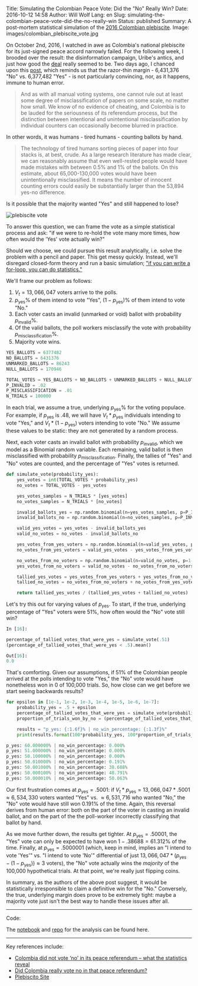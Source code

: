 Title: Simulating the Colombian Peace Vote: Did the "No" Really Win?
Date: 2016-10-12 14:58
Author: Will Wolf
Lang: en
Slug: simulating-the-colombian-peace-vote-did-the-no-really-win
Status: published
Summary: A post-mortem statistical simulation of the [2016 Colombian plebiscite](https://en.wikipedia.org/wiki/Colombian_peace_agreement_referendum,_2016).
Image: images/colombian_plebiscite_vote.jpg

On October 2nd, 2016, I watched in awe as Colombia's national plebiscite for its just-signed peace accord narrowly failed. For the following week, I brooded over the result: the disinformation campaign, Uribe's antics, and just how good the [deal](https://www.youtube.com/playlist?list=PLa28R7QEiMblKeZ_OlZ_XfjjxjfeIhpuL) really seemed to be. Two days ago, I chanced upon this [post](https://theconversation.com/colombia-did-not-vote-no-in-its-peace-referendum-what-the-statistics-reveal-66471), which reminds us that the razor-thin margin - 6,431,376 "No" vs. 6,377,482 "Yes" - is not particularly convincing, nor, as it happens, immune to human error.

> And as with all manual voting systems, one cannot rule out at least some degree of misclassification of papers on some scale, no matter how small. We know of no evidence of cheating, and Colombia is to be lauded for the seriousness of its referendum process, but the distinction between intentional and unintentional misclassification by individual counters can occasionally become blurred in practice.

In other words, it was humans - tired humans - counting ballots by hand.

> The technology of tired humans sorting pieces of paper into four stacks is, at best, crude. As a large research literature has made clear, we can reasonably assume that even well-rested people would have made mistakes with between 0.5% and 1% of the ballots. On this estimate, about 65,000-130,000 votes would have been unintentionally misclassified. It means the number of innocent counting errors could easily be substantially larger than the 53,894 yes-no difference.

Is it possible that the majority wanted "Yes" and still happened to lose?

![plebiscite vote]({static}/images/colombian_plebiscite_vote.jpg)

To answer this question, we can frame the vote as a simple statistical process and ask: "if we were to re-hold the vote many more times, how often would the 'Yes' vote actually win?"

Should we choose, we could pursue this result analytically, i.e. solve the problem with a pencil and paper. This get messy quickly. Instead, we'll disregard closed-form theory and run a basic simulation; ["if you can write a for-loop, you can do statistics."](https://speakerdeck.com/jakevdp/statistics-for-hackers)

We'll frame our problem as follows:

1. $V_t=13,066,047$ voters arrive to the polls.
2. $p_{\text{yes}}\%$ of them intend to vote "Yes", $(1-p_{\text{yes}})\%$ of them intend to vote "No."
3. Each voter casts an invalid (unmarked or void) ballot with probability $p_{\text{invalid}}\%$.
4. Of the valid ballots, the poll workers misclassify the vote with probability $p_{\text{misclassification}}\%$.
5. Majority vote wins.

```python
YES_BALLOTS = 6377482
NO_BALLOTS = 6431376
UNMARKED_BALLOTS = 86243
NULL_BALLOTS = 170946

TOTAL_VOTES = YES_BALLOTS + NO_BALLOTS + UNMARKED_BALLOTS + NULL_BALLOTS
P_INVALID = .02
P_MISCLASSIFICATION = .01
N_TRIALS = 100000
```

In each trial, we assume a true, underlying $p_{\text{yes}}\%$ for the voting populace. For example, if $p_{\text{yes}}$ is .48, we will have $V_t * p_{\text{yes}}$ individuals intending to vote "Yes," and $V_t * (1-p_{\text{yes}})$ voters intending to vote "No." We assume these values to be static: they are not generated by a random process.

Next, each voter casts an invalid ballot with probability $p_{\text{invalid}}$, which we model as a Binomial random variable. Each remaining, valid ballot is then misclassified with probability $p_{\text{misclassification}}$. Finally, the tallies of "Yes" and "No" votes are counted, and the percentage of "Yes" votes is returned.

```python
def simulate_vote(probability_yes):
    yes_votes = int(TOTAL_VOTES * probability_yes)
    no_votes = TOTAL_VOTES - yes_votes

    yes_votes_samples = N_TRIALS * [yes_votes]
    no_votes_samples = N_TRIALS * [no_votes]

    invalid_ballots_yes = np.random.binomial(n=yes_votes_samples, p=P_INVALID)
    invalid_ballots_no = np.random.binomial(n=no_votes_samples, p=P_INVALID)

    valid_yes_votes = yes_votes - invalid_ballots_yes
    valid_no_votes = no_votes - invalid_ballots_no

    yes_votes_from_yes_voters = np.random.binomial(n=valid_yes_votes, p=1-P_MISCLASSIFICATION)
    no_votes_from_yes_voters = valid_yes_votes - yes_votes_from_yes_voters

    no_votes_from_no_voters = np.random.binomial(n=valid_no_votes, p=1-P_MISCLASSIFICATION)
    yes_votes_from_no_voters = valid_no_votes - no_votes_from_no_voters

    tallied_yes_votes = yes_votes_from_yes_voters + yes_votes_from_no_voters
    tallied_no_votes = no_votes_from_no_voters + no_votes_from_yes_voters

    return tallied_yes_votes / (tallied_yes_votes + tallied_no_votes)
```

Let's try this out for varying values of $p_{\text{yes}}$. To start, if the true, underlying percentage of "Yes" voters were 51%, how often would the "No" vote still win?

```python
In [16]:

percentage_of_tallied_votes_that_were_yes = simulate_vote(.51)
(percentage_of_tallied_votes_that_were_yes < .5).mean()

Out[16]:
0.0
```

That's comforting. Given our assumptions, if 51% of the Colombian people arrived at the polls intending to vote "Yes," the "No" vote would have nonetheless won in 0 of 100,000 trials. So, how close can we get before we start seeing backwards results?

```python
for epsilon in [1e-1, 1e-2, 1e-3, 1e-4, 1e-5, 1e-6, 1e-7]:
    probability_yes = .5 + epsilon
    percentage_of_tallied_votes_that_were_yes = simulate_vote(probability_yes)
    proportion_of_trials_won_by_no = (percentage_of_tallied_votes_that_were_yes < .5).mean()

    results = "p_yes: {:1.6f}% | no_win_percentage: {:1.3f}%"
    print(results.format(100*probability_yes, 100*proportion_of_trials_won_by_no))

p_yes: 60.000000% | no_win_percentage: 0.000%
p_yes: 51.000000% | no_win_percentage: 0.000%
p_yes: 50.100000% | no_win_percentage: 0.000%
p_yes: 50.010000% | no_win_percentage: 0.191%
p_yes: 50.001000% | no_win_percentage: 38.688%
p_yes: 50.000100% | no_win_percentage: 48.791%
p_yes: 50.000010% | no_win_percentage: 50.063%
```

Our first frustration comes at $p_{\text{yes}} = .5001$: if $V_t * p_{\text{yes}} = 13,066,047 * .5001 \approx 6,534,330$ voters wanted "Yes" vs. $\approx 6,531,716$ who wanted "No," the "No" vote would have still won $0.191\%$ of the time. Again, this reversal derives from human error: both on the part of the voter in casting an invalid ballot, and on the part of the the poll-worker incorrectly classifying that ballot by hand.

As we move further down, the results get tighter. At $p_{\text{yes}} = .50001$, the "Yes" vote can only be expected to have won $1 - .38688 = 61.312\%$ of the time. Finally, at $p_{\text{yes}} = .5000001$ (which, keep in mind, implies an "I intend to vote 'Yes'" vs. "I intend to vote 'No'" differential of just $13,066,047 * (p_{\text{yes}} - (1 - p_{\text{yes}})) \approx 3$ voters), the "No" vote actually wins the *majority* of the 100,000 hypothetical trials. At that point, we're really just flipping coins.

In summary, as the authors of the above post suggest, it would be statistically irresponsible to claim a definitive win for the "No." Conversely, the true, underlying margin does prove to be extremely tight: maybe a majority vote just isn't the best way to handle these issues after all.

---
Code:

The [notebook](http://nbviewer.jupyter.org/github/cavaunpeu/colombia-vote-simulation/blob/master/colombia-vote-simulation.ipynb) and [repo](https://github.com/cavaunpeu/colombia-vote-simulation) for the analysis can be found here.

---
Key references include:

- [Colombia did not vote ‘no’ in its peace referendum – what the statistics reveal](https://theconversation.com/colombia-did-not-vote-no-in-its-peace-referendum-what-the-statistics-reveal-66471)
- [Did Colombia really vote no in that peace referendum?](http://andrewgelman.com/2016/10/04/did-colombia-really-vote-no-in-that-peace-referendum/)
- [Plebiscito Site](http://plebiscito.registraduria.gov.co/99PL/DPLZZZZZZZZZZZZZZZZZ_L1.htm)
